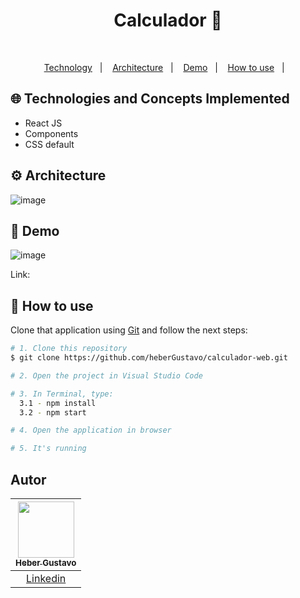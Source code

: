 <h1 align="center">Calculador 📱</h1>
<p align="center">
  
</p>

</br>
<p align="center">
  <a href="#globe_with_meridians-Technologies-and-Concepts-Implemented">Technology</a>&nbsp;&nbsp;&nbsp;|&nbsp;&nbsp;&nbsp;
   <a href="#gear-Architecture">Architecture</a>&nbsp;&nbsp;&nbsp;|&nbsp;&nbsp;&nbsp;
   <a href="#round_pushpin-demo">Demo</a>&nbsp;&nbsp;&nbsp;|&nbsp;&nbsp;&nbsp;
  <a href="#wrench-How-to-use">How to use</a>&nbsp;&nbsp;&nbsp;|&nbsp;&nbsp;&nbsp;
</p>

## :globe_with_meridians: Technologies and Concepts Implemented

- React JS
- Components
- CSS default

## :gear: Architecture
![image](https://github.com/user-attachments/assets/518924d8-bd86-4b9d-8e9c-779bd64a1f2a)

## :round_pushpin: Demo
![image](https://github.com/user-attachments/assets/245ada43-4f80-47f7-a039-71ec35912f38)

Link: 

## :wrench: How to use

Clone that application using [Git](https://git-scm.com) and follow the next steps:

```bash
# 1. Clone this repository
$ git clone https://github.com/heberGustavo/calculador-web.git

# 2. Open the project in Visual Studio Code

# 3. In Terminal, type:
  3.1 - npm install
  3.2 - npm start

# 4. Open the application in browser

# 5. It's running 

```

## Autor

| [<img src="https://avatars.githubusercontent.com/u/44476616?v=4" style="max-width: 100%;width: 90px;"><br><sub>Heber Gustavo</sub>](https://github.com/heberGustavo) |
| :---: |
|[Linkedin](https://www.linkedin.com/in/heber-gustavo/)|

